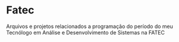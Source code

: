 # Fatec
Arquivos e projetos relacionados a programação do período do meu Tecnólogo em Análise e Desenvolvimento de Sistemas na FATEC
